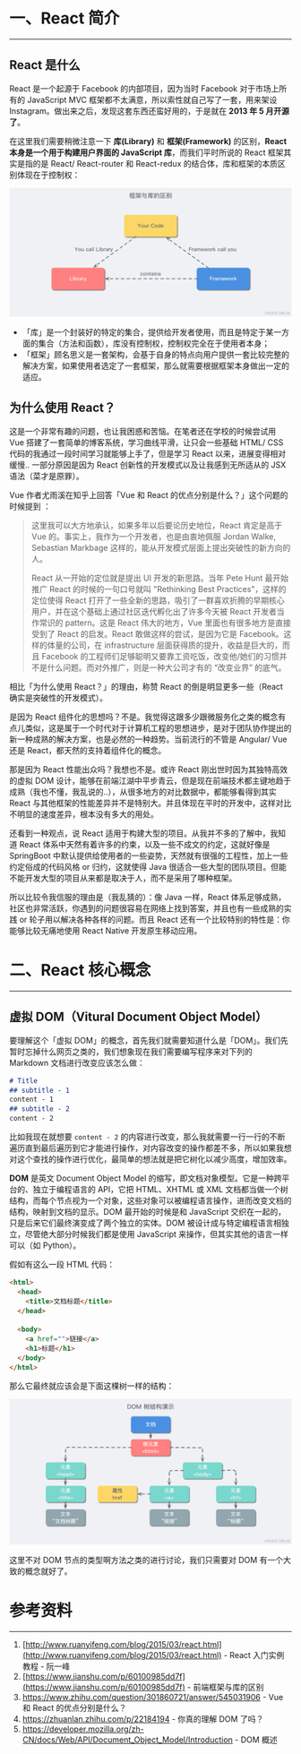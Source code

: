 # 一、React 简介

---

## React 是什么

React 是一个起源于 Facebook 的内部项目，因为当时 Facebook 对于市场上所有的 JavaScript MVC 框架都不太满意，所以索性就自己写了一套，用来架设 Instagram。做出来之后，发现这套东西还蛮好用的，于是就在 **2013 年 5 月开源了**。

在这里我们需要稍微注意一下 **库(Library)** 和 **框架(Framework)** 的区别，**React 本身是一个用于构建用户界面的 JavaScript 库**，而我们平时所说的 React 框架其实是指的是 React/ React-router 和 React-redux 的结合体，库和框架的本质区别体现在于控制权：

![](../../../images/React入门/image-20190929231012090.png)

- 「库」是一个封装好的特定的集合，提供给开发者使用，而且是特定于某一方面的集合（方法和函数），库没有控制权，控制权完全在于使用者本身；
- 「框架」顾名思义是一套架构，会基于自身的特点向用户提供一套比较完整的解决方案，如果使用者选定了一套框架，那么就需要根据框架本身做出一定的适应。

## 为什么使用 React？

这是一个非常有趣的问题，也让我困惑和苦恼。在笔者还在学校的时候尝试用 Vue 搭建了一套简单的博客系统，学习曲线平滑，让只会一些基础 HTML/ CSS 代码的我通过一段时间学习就能够上手了，但是学习 React 以来，进展变得相对缓慢.. 一部分原因是因为 React 创新性的开发模式以及让我感到无所适从的 JSX 语法（菜才是原罪）。

Vue 作者尤雨溪在知乎上回答「Vue 和 React 的优点分别是什么？」这个问题的时候提到 ：

> 这里我可以大方地承认，如果多年以后要论历史地位，React 肯定是高于 Vue 的。事实上，我作为一个开发者，也是由衷地佩服 Jordan Walke, Sebastian Markbage 这样的，能从开发模式层面上提出突破性的新方向的人。
>
> React 从一开始的定位就是提出 UI 开发的新思路。当年 Pete Hunt 最开始推广 React 的时候的一句口号就叫 "Rethinking Best Practices"，这样的定位使得 React 打开了一些全新的思路，吸引了一群喜欢折腾的早期核心用户，并在这个基础上通过社区迭代孵化出了许多今天被 React 开发者当作常识的 pattern。这是 React 伟大的地方，Vue 里面也有很多地方是直接受到了 React 的启发。React 敢做这样的尝试，是因为它是 Facebook。这样的体量的公司，在 infrastructure 层面获得质的提升，收益是巨大的，而且 Facebook 的工程师们足够聪明又要靠工资吃饭，改变他/她们的习惯并不是什么问题。而对外推广，则是一种大公司才有的 “改变业界” 的底气。

相比「为什么使用 React？」的理由，称赞 React 的倒是明显更多一些（React 确实是突破性的开发模式）。

是因为 React 组件化的思想吗？不是。我觉得这跟多少跟微服务化之类的概念有点儿类似，这是属于一个时代对于计算机工程的思想进步，是对于团队协作提出的新一种成熟的解决方案，也是必然的一种趋势。当前流行的不管是 Angular/ Vue 还是 React，都天然的支持着组件化的概念。

那是因为 React 性能出众吗？我想也不是。或许 React 刚出世时因为其独特高效的虚拟 DOM 设计，能够在前端江湖中平步青云，但是现在前端技术都主键地趋于成熟（我也不懂，我乱说的..），从很多地方的对比数据中，都能够看得到其实 React 与其他框架的性能差异并不是特别大。并且体现在平时的开发中，这样对比不明显的速度差异，根本没有多大的用处。

还看到一种观点，说 React 适用于构建大型的项目。从我并不多的了解中，我知道 React 体系中天然有着许多的约束，以及一些不成文的约定，这就好像是 SpringBoot 中默认提供给使用者的一些姿势，天然就有很强的工程性，加上一些约定俗成的代码风格 or 归约，这就使得 Java 很适合一些大型的团队项目。但能不能开发大型的项目从来都是取决于人，而不是采用了哪种框架。

所以比较令我信服的理由是（我乱猜的）：像 Java 一样，React 体系足够成熟，社区也非常活跃，你遇到的问题很容易在网络上找到答案，并且也有一些成熟的实践 or 轮子用以解决各种各样的问题。而且 React 还有一个比较特别的特性是：你能够比较无痛地使用 React Native 开发原生移动应用。

# 二、React 核心概念

---

## 虚拟 DOM（Vitural Document Object Model）

要理解这个「虚拟 DOM」的概念，首先我们就需要知道什么是「DOM」。我们先暂时忘掉什么网页之类的，我们想象现在我们需要编写程序来对下列的 Markdown 文档进行改变应该怎么做：

```markdown
# Title
## subtitle - 1
content - 1
## subtitle - 2
content - 2
```

比如我现在就想要 `content - 2` 的内容进行改变，那么我就需要一行一行的不断遍历直到最后遍历到它才能进行操作，对内容改变的操作都差不多，所以如果我想对这个查找的操作进行优化，最简单的想法就是把它树化以减少高度，增加效率。

**DOM** 是英文 Document Object Model 的缩写，即文档对象模型。它是一种跨平台的、独立于编程语言的 API，它把 HTML、XHTML 或 XML 文档都当做一个树结构，而每个节点视为一个对象，这些对象可以被编程语言操作，进而改变文档的结构，映射到文档的显示。DOM 最开始的时候是和 JavaScript 交织在一起的，只是后来它们最终演变成了两个独立的实体。DOM 被设计成与特定编程语言相独立，尽管绝大部分时候我们都是使用 JavaScript 来操作，但其实其他的语言一样可以（如 Python）。

假如有这么一段 HTML 代码：

```html
<html>
  <head>
    <title>文档标题</title>
  </head>
  
  <body>
    <a href="">链接</a>
    <h1>标题</h1>
  </body>
</html>
```

那么它最终就应该会是下面这棵树一样的结构：

![](../../../images/React入门学习/image-20191001230549744.png)

这里不对 DOM 节点的类型啊方法之类的进行讨论，我们只需要对 DOM 有一个大致的概念就好了。



# 参考资料

---

1. [http://www.ruanyifeng.com/blog/2015/03/react.html](http://www.ruanyifeng.com/blog/2015/03/react.html) - React 入门实例教程 - 阮一峰
2. [https://www.jianshu.com/p/60100985dd7f](https://www.jianshu.com/p/60100985dd7f) - 前端框架与库的区别 
3. https://www.zhihu.com/question/301860721/answer/545031906 - Vue 和 React 的优点分别是什么？
4. https://zhuanlan.zhihu.com/p/22184194 - 你真的理解 DOM 了吗？
5. https://developer.mozilla.org/zh-CN/docs/Web/API/Document_Object_Model/Introduction - DOM 概述